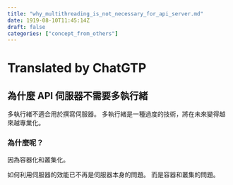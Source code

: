```yaml
---
title: "why_multithreading_is_not_necessary_for_api_server.md"
date: 1919-08-10T11:45:14Z
draft: false
categories: ["concept_from_others"]
---
```




# Translated by ChatGTP

## 為什麼 API 伺服器不需要多執行緒

多執行緒不適合用於撰寫伺服器。
多執行緒是一種過度的技術，將在未來變得越來越專業化。

### 為什麼呢？

因為容器化和叢集化。

如何利用伺服器的效能已不再是伺服器本身的問題。
而是容器和叢集的問題。